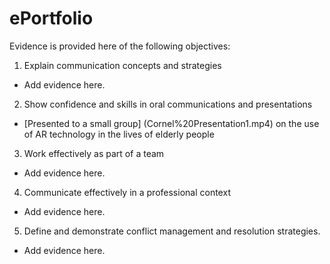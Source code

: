 # ePortfolio
Evidence is provided here of the following objectives:
1. Explain communication concepts and strategies
- Add evidence here.
2. Show confidence and skills in oral communications and presentations
- [Presented to a small group] (Cornel%20Presentation1.mp4) on the use of AR technology in the lives of elderly people
3. Work effectively as part of a team
- Add evidence here.
4. Communicate effectively in a professional context
- Add evidence here.
5. Define and demonstrate conflict management and resolution strategies.
- Add evidence here.
